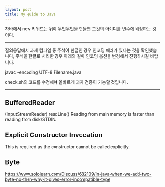 ```yaml
---
layout: post
title: My guide to Java
---
```

자바에서 new 키워드는 뒤에 무엇무엇을 만들면 그것의 아이디를 변수에 배정하는 것이다.

---
질의응답에서 과제 컴파일 중 주석이 한글인 경우 인코딩 에러가 있다는 것을 확인했습니다,
주석을 한글로 처리한 경우 아래와 같이 인코딩 옵션을 변경해서 진행하시길 바랍니다.

javac -encoding UTF-8 Filename.java

check.sh의 코드를 수정해야 올바르게 과제 검증이 가능할 것입니다.

---

## BufferedReader
(InputStreamReader)
readLine()
Reading from main memory is faster than reading from disk/STDIN.

## Explicit Constructor Invocation
This is required as the constructor cannot be called explicitly.

## Byte
https://www.sololearn.com/Discuss/682109/in-java-when-we-add-two-byte-no-then-why-it-gives-error-incompatible-type
<!--stackedit_data:
eyJoaXN0b3J5IjpbMTc3MjY4ODg3MSwtMTc3MzA2MDA0MCw2Mj
E2MDcxOTEsNTAyNTQ5ODQ1LDE4MTA4MjAxOTJdfQ==
-->